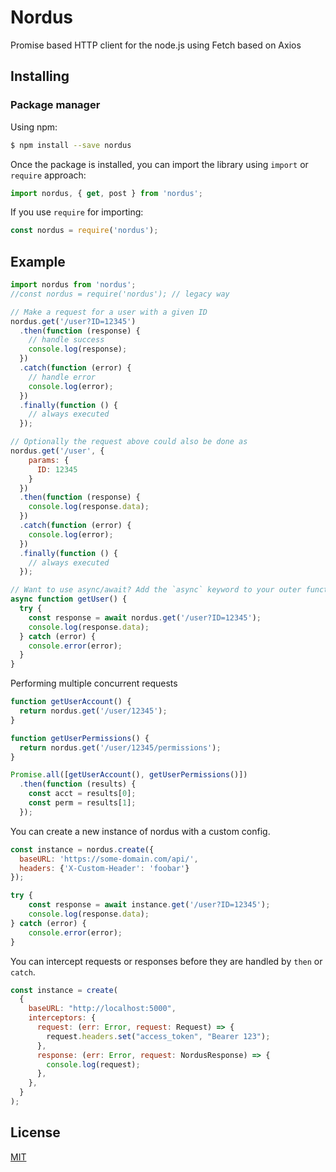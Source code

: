 # Nordus

Promise based HTTP client for the node.js using Fetch based on Axios

## Installing

### Package manager

Using npm:

```bash
$ npm install --save nordus
```

Once the package is installed, you can import the library using `import` or `require` approach:

```js
import nordus, { get, post } from 'nordus';
```

If you use `require` for importing:

```js
const nordus = require('nordus');
```

## Example

```js
import nordus from 'nordus';
//const nordus = require('nordus'); // legacy way

// Make a request for a user with a given ID
nordus.get('/user?ID=12345')
  .then(function (response) {
    // handle success
    console.log(response);
  })
  .catch(function (error) {
    // handle error
    console.log(error);
  })
  .finally(function () {
    // always executed
  });

// Optionally the request above could also be done as
nordus.get('/user', {
    params: {
      ID: 12345
    }
  })
  .then(function (response) {
    console.log(response.data);
  })
  .catch(function (error) {
    console.log(error);
  })
  .finally(function () {
    // always executed
  });

// Want to use async/await? Add the `async` keyword to your outer function/method.
async function getUser() {
  try {
    const response = await nordus.get('/user?ID=12345');
    console.log(response.data);
  } catch (error) {
    console.error(error);
  }
}
```

Performing multiple concurrent requests

```js
function getUserAccount() {
  return nordus.get('/user/12345');
}

function getUserPermissions() {
  return nordus.get('/user/12345/permissions');
}

Promise.all([getUserAccount(), getUserPermissions()])
  .then(function (results) {
    const acct = results[0];
    const perm = results[1];
  });
```

You can create a new instance of nordus with a custom config.

```js
const instance = nordus.create({
  baseURL: 'https://some-domain.com/api/',
  headers: {'X-Custom-Header': 'foobar'}
});

try {
    const response = await instance.get('/user?ID=12345');
    console.log(response.data);
} catch (error) {
    console.error(error);
}
```

You can intercept requests or responses before they are handled by `then` or `catch`.

```js
const instance = create(
  {
    baseURL: "http://localhost:5000",
    interceptors: {
      request: (err: Error, request: Request) => {
        request.headers.set("access_token", "Bearer 123");
      },
      response: (err: Error, request: NordusResponse) => {
        console.log(request);
      },
    },
  }
);
```

## License

[MIT](LICENSE)
